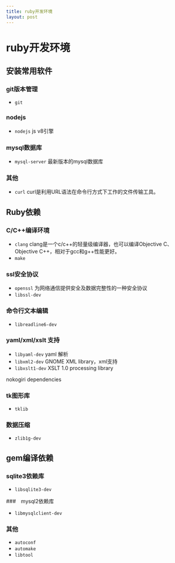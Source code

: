 ```yaml
---
title: ruby开发环境
layout: post
---
```

# ruby开发环境

## 安装常用软件

### git版本管理
- `git`

### nodejs
- `nodejs` js v8引擎

### mysql数据库
- `mysql-server` 最新版本的mysql数据库

### 其他
- `curl` curl是利用URL语法在命令行方式下工作的文件传输工具。

## Ruby依赖

### C/C++编译环境
- `clang` clang是一个c/c++的轻量级编译器，也可以编译Objective C、Objective C++，相对于gcc和g++性能更好。
- `make`

### ssl安全协议
- `openssl`  为网络通信提供安全及数据完整性的一种安全协议
- `libssl-dev`

### 命令行文本编辑
- `libreadline6-dev`

### yaml/xml/xslt 支持
- `libyaml-dev` yaml 解析
- `libxml2-dev` GNOME XML library，xml支持
- `libxslt1-dev` XSLT 1.0 processing library

nokogiri dependencies

### tk图形库
- `tklib`

### 数据压缩
- `zlib1g-dev`

## gem编译依赖

### sqlite3依赖库
- `libsqlite3-dev`

###　mysql2依赖库
- `libmysqlclient-dev`

### 其他
- `autoconf`
- `automake`
- `libtool`
